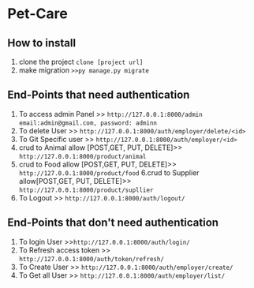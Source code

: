# Pet-Care

## How to install 
1. clone the project `clone [project url]`
2. make migration `>>py manage.py migrate`

## End-Points that need authentication
1. To access admin Panel >> `http://127.0.0.1:8000/admin`  `email:admin@gmail.com, password: adminn`
2. To delete User >> `http://127.0.0.1:8000/auth/employer/delete/<id>`
3. To Git Specific user >> `http://127.0.0.1:8000/auth/employer/<id>`
4. crud to Animal allow [POST,GET, PUT, DELETE]>> `http://127.0.0.1:8000/product/animal`
5. crud to Food allow [POST,GET, PUT, DELETE]>> `http://127.0.0.1:8000/product/food`
6.crud to Supplier allow[POST,GET, PUT, DELETE]>>  `http://127.0.0.1:8000/product/supllier`
7. To Logout >> `http://127.0.0.1:8000/auth/logout/`

## End-Points that don't need authentication
1. To login User >>`http://127.0.0.1:8000/auth/login/`
2. To Refresh access token >> `http://127.0.0.1:8000/auth/token/refresh/`
3. To Create User >> `http://127.0.0.1:8000/auth/employer/create/`
4. To Get all User >> `http://127.0.0.1:8000/auth/employer/list/`
